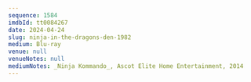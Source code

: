 ```yaml
---
sequence: 1584
imdbId: tt0084267
date: 2024-04-24
slug: ninja-in-the-dragons-den-1982
medium: Blu-ray
venue: null
venueNotes: null
mediumNotes: _Ninja Kommando_, Ascot Elite Home Entertainment, 2014
---
```

